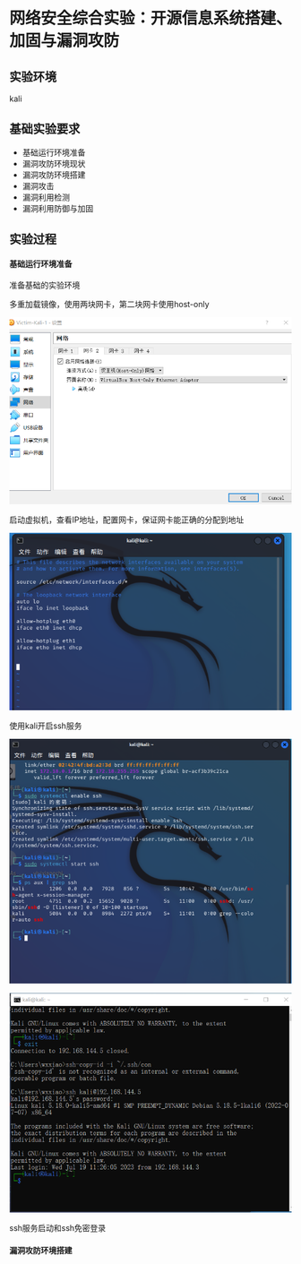 # 网络安全综合实验：开源信息系统搭建、加固与漏洞攻防

## 实验环境

kali

## 基础实验要求

- 基础运行环境准备
- 漏洞攻防环境现状
- 漏洞攻防环境搭建
- 漏洞攻击
- 漏洞利用检测
- 漏洞利用防御与加固

## 实验过程

#### 基础运行环境准备

准备基础的实验环境

多重加载镜像，使用两块网卡，第二块网卡使用host-only

![网卡](img\网卡.png)

启动虚拟机，查看IP地址，配置网卡，保证网卡能正确的分配到地址

![修改配置文件](img\修改配置文件.png)

使用kali开启ssh服务

![ssh](img\ssh.png)

![ssh1](img\ssh1.png)

ssh服务启动和ssh免密登录

#### 漏洞攻防环境搭建